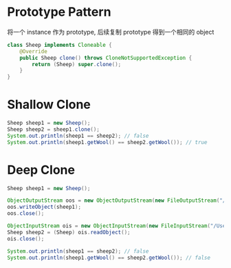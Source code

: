 # Prototype Pattern

将一个 instance 作为 prototype, 后续复制 prototype 得到一个相同的 object

```java
class Sheep implements Cloneable {
    @Override
    public Sheep clone() throws CloneNotSupportedException {
        return (Sheep) super.clone();
    }
}
```

# Shallow Clone

```java
Sheep sheep1 = new Sheep();
Sheep sheep2 = sheep1.clone();
System.out.println(sheep1 == sheep2); // false
System.out.println(sheep1.getWool() == sheep2.getWool()); // true
```

# Deep Clone

```java
Sheep sheep1 = new Sheep();

ObjectOutputStream oos = new ObjectOutputStream(new FileOutputStream("/Users/HarveySuen/Downloads/test.txt"));
oos.writeObject(sheep1);
oos.close();

ObjectInputStream ois = new ObjectInputStream(new FileInputStream("/Users/HarveySuen/Downloads/test.txt"));
Sheep sheep2 = (Sheep) ois.readObject();
ois.close();

System.out.println(sheep1 == sheep2); // false
System.out.println(sheep1.getWool() == sheep2.getWool()); // false
```


